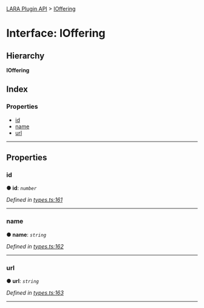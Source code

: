 [LARA Plugin API](../README.md) > [IOffering](../interfaces/ioffering.md)

# Interface: IOffering

## Hierarchy

**IOffering**

## Index

### Properties

* [id](ioffering.md#id)
* [name](ioffering.md#name)
* [url](ioffering.md#url)

---

## Properties

<a id="id"></a>

###  id

**● id**: *`number`*

*Defined in [types.ts:161](../../../lara-typescript/src/plugin-api/types.ts#L161)*

___
<a id="name"></a>

###  name

**● name**: *`string`*

*Defined in [types.ts:162](../../../lara-typescript/src/plugin-api/types.ts#L162)*

___
<a id="url"></a>

###  url

**● url**: *`string`*

*Defined in [types.ts:163](../../../lara-typescript/src/plugin-api/types.ts#L163)*

___

